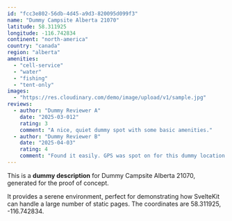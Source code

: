 ```yaml
---
id: "fcc3e802-56db-4d45-a9d3-820095d099f3"
name: "Dummy Campsite Alberta 21070"
latitude: 58.311925
longitude: -116.742834
continent: "north-america"
country: "canada"
region: "alberta"
amenities:
  - "cell-service"
  - "water"
  - "fishing"
  - "tent-only"
images:
  - "https://res.cloudinary.com/demo/image/upload/v1/sample.jpg"
reviews:
  - author: "Dummy Reviewer A"
    date: "2025-03-012"
    rating: 3
    comment: "A nice, quiet dummy spot with some basic amenities."
  - author: "Dummy Reviewer B"
    date: "2025-04-03"
    rating: 4
    comment: "Found it easily. GPS was spot on for this dummy location."
---
```


This is a **dummy description** for Dummy Campsite Alberta 21070, generated for the proof of concept.

It provides a serene environment, perfect for demonstrating how SvelteKit can handle a large number of static pages. The coordinates are 58.311925, -116.742834.
